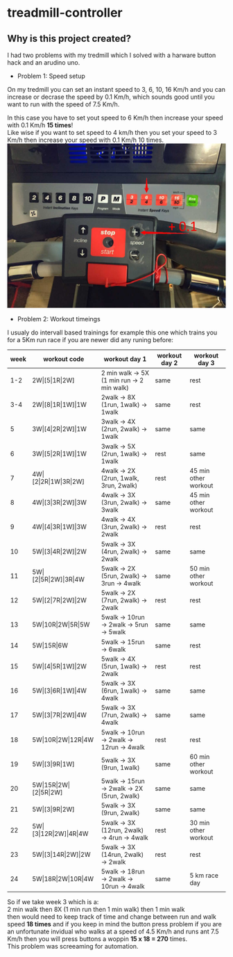 # treadmill-controller

## Why is this project created?

I had two problems with my tredmill which I solved with a harware button hack and an arudino uno.

- Problem 1:
Speed setup

On my tredmill you can set an instant speed to 3, 6, 10, 16 Km/h and you can increase or decrase the speed by 0.1 Km/h, which sounds good until you want to run with the speed of 7.5 Km/h.  

In this case you have to set yout speed to 6 Km/h then increase your speed with 0.1 Km/h **15 times**!  
Like wise if you want to set speed to 4 km/h then you set your speed to 3 Km/h then increase your speed with 0.1 Km/h 10 times.
![tredmill_panel](./project-pictures/tredmill_panel.jpg)

- Problem 2:
Workout timeings

I usualy do intervall based trainings for example this one which trains you for a 5Km run race if you are newer did any runing before:

| week | workout code | workout day 1 |workout day 2 |workout day 3 |
|----------|----------|----------|----------|----------|
| 1-2 | 2W&#124;[5&#124;1R&#124;2W] | 2 min walk -> 5X (1 min run -> 2 min walk) | same | rest |
| 3-4 | 2W&#124;[8&#124;1R&#124;1W]&#124;1W | 2walk -> 8X (1run, 1walk) -> 1walk | same | rest |
| 5 | 3W&#124;[4&#124;2R&#124;2W]&#124;1W | 3walk -> 4X (2run, 2walk) -> 1walk| same | same |
| 6 | 3W&#124;[5&#124;2R&#124;1W]&#124;1W | 3walk -> 5X (2run, 1walk) -> 1walk|rest | same |
| 7 | 4W&#124;[2&#124;2R&#124;1W&#124;3R&#124;2W] | 4walk -> 2X (2run, 1walk, 3run, 2walk)|rest | 45 min other workout |
| 8 | 4W&#124;[3&#124;3R&#124;2W]&#124;3W | 4walk -> 3X (3run, 2walk) -> 3walk| same | 45 min other workout |
| 9 | 4W&#124;[4&#124;3R&#124;1W]&#124;3W | 4walk -> 4X (3run, 2walk) -> 2walk| rest | rest |
| 10 | 5W&#124;[3&#124;4R&#124;2W]&#124;2W | 5walk -> 3X (4run, 2walk) -> 2walk| same | same |
| 11 | 5W&#124;[2&#124;5R&#124;2W]&#124;3R&#124;4W | 5walk -> 2X (5run, 2walk) -> 3run -> 4walk|same | 50 min other workout |
| 12 | 5W&#124;[2&#124;7R&#124;2W]&#124;2W | 5walk -> 2X (7run, 2walk) -> 2walk| rest | rest |
| 13 | 5W&#124;10R&#124;2W&#124;5R&#124;5W | 5walk -> 10run -> 2walk -> 5run -> 5walk|same | same |
| 14 | 5W&#124;15R&#124;6W | 5walk -> 15run -> 6walk | same | rest |
| 15 | 5W&#124;[4&#124;5R&#124;1W]&#124;2W | 5walk -> 4X (5run, 1walk) -> 2walk| rest | rest |
| 16 | 5W&#124;[3&#124;6R&#124;1W]&#124;4W | 5walk -> 3X (6run, 1walk) -> 4walk| same | same |
| 17 | 5W&#124;[3&#124;7R&#124;2W]&#124;4W | 5walk -> 3X (7run, 2walk) -> 4walk| same | same |
| 18 | 5W&#124;10R&#124;2W&#124;12R&#124;4W | 5walk -> 10run -> 2walk -> 12run -> 4walk | rest | rest |
| 19 | 5W&#124;[3&#124;9R&#124;1W] | 5walk -> 3X (9run, 1walk)| same | 60 min other workout |
| 20 | 5W&#124;15R&#124;2W&#124;[2&#124;5R&#124;2W] | 5walk -> 15run -> 2walk -> 2X (5run, 2walk)| same | same |
| 21 | 5W&#124;[3&#124;9R&#124;2W] | 5walk -> 3X (9run, 2walk)| same | same |
| 22 | 5W&#124;[3&#124;12R&#124;2W]&#124;4R&#124;4W | 5walk -> 3X (12run, 2walk) -> 4run -> 4walk| rest | 30 min other workout |
| 23 | 5W&#124;[3&#124;14R&#124;2W]&#124;2W | 5walk -> 3X (14run, 2walk) -> 2walk| rest | rest |
| 24 | 5W&#124;18R&#124;2W&#124;10R&#124;4W | 5walk -> 18run -> 2walk -> 10run -> 4walk  |same | 5 km race day |

So if we take week 3 which is a:  
2 min walk then 8X (1 min run then 1 min walk) then 1 min walk  
then would need to keep track of time and change between run and walk speed **18 times** and if you keep in mind the button press problem if you are an unfortunate invidual who walks at a speed of 4.5 Km/h and runs ant 7.5 Km/h then you will press buttons a woppin **15 x 18 = 270** times.  
This problem was screeaming for automation.
